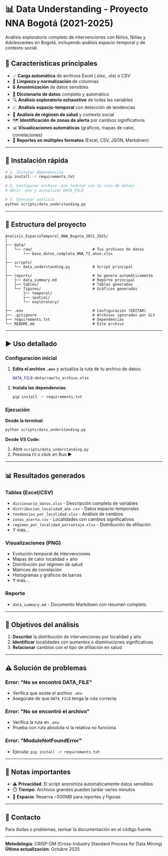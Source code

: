# 📊 Data Understanding - Proyecto NNA Bogotá (2021-2025)

Análisis exploratorio completo de intervenciones con Niños, Niñas y Adolescentes en Bogotá, incluyendo análisis espacio-temporal y de contexto social.

## 🎯 Características principales

- ✅ **Carga automática** de archivos Excel (.xlsx, .xls) o CSV
- 🧹 **Limpieza y normalización** de columnas
- 🔒 **Anonimización** de datos sensibles
- 📖 **Diccionario de datos** completo y automático
- 🔍 **Análisis exploratorio exhaustivo** de todas las variables
- 📈 **Análisis espacio-temporal** con detección de tendencias
- 💊 **Análisis de régimen de salud** y contexto social
- 🗺️ **Identificación de zonas de alerta** por cambios significativos
- 📊 **Visualizaciones automáticas** (gráficos, mapas de calor, correlaciones)
- 📝 **Reportes en múltiples formatos** (Excel, CSV, JSON, Markdown)

---

## 🚀 Instalación rápida

```bash
# 1. Instalar dependencias
pip install -r requirements.txt

# 2. Configurar archivo .env (editar con tu ruta de datos)
# Abrir .env y actualizar DATA_FILE

# 3. Ejecutar análisis
python scripts/data_understanding.py
```

---

## 📂 Estructura del proyecto

```
Analisis_EspacioTemporal_NNA_Bogota_2021_2025/
│
├── data/
│   └── raw/                           # Tus archivos de datos
│       └── base_datos_completa_NNA_TI_anon.xlsx
│
├── scripts/
│   └── data_understanding.py          # Script principal
│
├── reports/                           # Se genera automáticamente
│   ├── data_summary.md                # Reporte principal
│   ├── tables/                        # Tablas generadas
│   └── figures/                       # Gráficos generados
│       ├── temporal/
│       ├── spatial/
│       └── exploratory/
│
├── .env                               # Configuración (EDITAR)
├── .gitignore                         # Archivos ignorados por Git
├── requirements.txt                   # Dependencias
└── README.md                          # Este archivo
```

---

## ▶️ Uso detallado

### Configuración inicial

1. **Edita el archivo `.env`** y actualiza la ruta de tu archivo de datos:
   ```bash
   DATA_FILE=data/raw/tu_archivo.xlsx
   ```

2. **Instala las dependencias**:
   ```bash
   pip install -r requirements.txt
   ```

### Ejecución

**Desde la terminal:**
```bash
python scripts/data_understanding.py
```

**Desde VS Code:**
1. Abre `scripts/data_understanding.py`
2. Presiona `F5` o click en Run ▶️

---

## 📊 Resultados generados

### Tablas (Excel/CSV)
- `diccionario_datos.xlsx` - Descripción completa de variables
- `distribucion_localidad_año.csv` - Datos espacio-temporales
- `tendencias_por_localidad.xlsx` - Análisis de cambios
- `zonas_alerta.csv` - Localidades con cambios significativos
- `regimen_por_localidad_porcentaje.xlsx` - Distribución de afiliación
- Y más...

### Visualizaciones (PNG)
- Evolución temporal de intervenciones
- Mapas de calor localidad × año
- Distribución por régimen de salud
- Matrices de correlación
- Histogramas y gráficos de barras
- Y más...

### Reporte
- `data_summary.md` - Documento Markdown con resumen completo

---

## 🎯 Objetivos del análisis

1. **Describir** la distribución de intervenciones por localidad y año
2. **Identificar** localidades con aumentos o disminuciones significativas
3. **Relacionar** cambios con el tipo de afiliación en salud

---

## ⚠️ Solución de problemas

### Error: "No se encontró DATA_FILE"
- Verifica que existe el archivo `.env`
- Asegúrate de que `DATA_FILE` tenga la ruta correcta

### Error: "No se encontró el archivo"
- Verifica la ruta en `.env`
- Prueba con ruta absoluta si la relativa no funciona

### Error: "ModuleNotFoundError"
- Ejecuta: `pip install -r requirements.txt`

---

## 📝 Notas importantes

- ⚠️ **Privacidad**: El script anonimiza automáticamente datos sensibles
- ⏱️ **Tiempo**: Archivos grandes pueden tardar varios minutos
- 💾 **Espacio**: Reserva ~500MB para reportes y figuras

---

## 📧 Contacto

Para dudas o problemas, revisar la documentación en el código fuente.

---

**Metodología**: CRISP-DM (Cross-Industry Standard Process for Data Mining)
**Última actualización**: Octubre 2025
